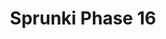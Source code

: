 ---
slug: sprunki-phase-16-1874
title: Sprunki Phase 16
description: "Sprunki Phase 16 is an exciting online game. Play for free directly in your browser!"
icon: /images/popular_mods/Sprunki Phase 16.png
url: https://wowtbc.net/sprunkin/sprunki-phase16/index.html
previewImage: /images/popular_mods/Sprunki Phase 16.png
type: popular mods

# SEO配置
seo:
  title: "Sprunki Phase 16 - Play Free Online Game | Fun Browser Games"
  description: "Sprunki Phase 16 - Play this fun online game for free in your browser. No download required!"
  ogImage: "/images/popular_mods/Sprunki Phase 16.png"
  keywords: "sprunki-phase-16-1874, online game, browser game, free game, popular mods game, play online"

videoUrls:
  - https://www.youtube.com/embed/example1
  - https://www.youtube.com/embed/example2

whyPlay:
  title: "Why Play Sprunki Phase 16?"
  items:
    - "Immersive Gameplay: Sprunki Phase 16 offers an engaging and immersive gaming experience that will keep you entertained for hours"
    - "Challenging Levels: Test your skills with increasingly difficult challenges and obstacles"
    - "Beautiful Graphics: Enjoy stunning visuals and smooth animations that bring the game world to life"
    - "Regular Updates: New content and features are added regularly to keep the game fresh and exciting"
    - "Free to Play: Experience all the fun without spending a penny"
    - "Community Features: Connect with other players, share strategies, and compete for high scores"
    - "Cross-Platform: Play on any device with a web browser, no downloads required"

features:
  title: "Key Features of Sprunki Phase 16"
  image: "/images/popular_mods/Sprunki Phase 16.png"
  items:
    - "Intuitive Controls: Easy to learn controls make Sprunki Phase 16 accessible for players of all skill levels"
    - "Multiple Game Modes: Enjoy various gameplay options that provide different challenges and experiences"
    - "Character Customization: Personalize your gaming experience with unique characters and items"
    - "Achievement System: Complete special tasks to earn rewards and recognition"
    - "Leaderboards: Compete with players worldwide and see who can achieve the highest scores"

characteristics:
  title: "Game Characteristics"
  image: "/images/popular_mods/Sprunki Phase 16.png"
  items:
    - "Genre: Popular mods game with elements of strategy and skill"
    - "Difficulty: Suitable for both casual gamers and those seeking a challenge"
    - "Play Time: Quick sessions or extended gameplay, depending on your preference"
    - "Art Style: Vibrant and engaging visuals that enhance the gaming experience"
    - "Sound Design: Immersive audio that complements the gameplay perfectly"

info: "Sprunki Phase 16 is an exciting online game that offers players a unique and engaging gaming experience. With its intuitive controls, stunning visuals, and challenging gameplay, Sprunki Phase 16 provides hours of entertainment for players of all ages and skill levels. Whether you're looking for a quick gaming session during a break or an extended play session, Sprunki Phase 16 delivers an immersive experience that will keep you coming back for more. The game features multiple levels of increasing difficulty, ensuring that players are constantly challenged as they progress. With regular updates adding new content and features, Sprunki Phase 16 remains fresh and exciting, providing endless entertainment options for its growing community of players."

howToPlayIntro: "Welcome to Sprunki Phase 16! This guide will walk you through the basics and help you master the game. Whether you're a beginner or looking to improve your skills, these tips and instructions will enhance your gaming experience."

howToPlaySteps:
  - title: "Getting Started"
    description: "Begin your Sprunki Phase 16 adventure by familiarizing yourself with the controls. Use your keyboard or mouse to navigate through the game interface. The tutorial will guide you through the basic mechanics and help you understand the objectives."
  - title: "Understanding the Objectives"
    description: "In Sprunki Phase 16, your main goal is to progress through levels by completing specific objectives. Each level presents unique challenges that require different strategies and approaches."
  - title: "Mastering the Controls"
    description: "Practice using the controls to improve your precision and reaction time. Sprunki Phase 16 requires quick reflexes and strategic thinking to overcome obstacles and defeat opponents."
  - title: "Utilizing Power-ups"
    description: "Collect power-ups throughout the game to enhance your abilities and overcome difficult challenges. Each power-up offers unique advantages that can be crucial for success."
  - title: "Developing Strategies"
    description: "As you progress in Sprunki Phase 16, develop effective strategies for different scenarios. Analyze patterns, anticipate challenges, and adapt your approach to maximize your performance."

faq:
  title: "Frequently Asked Questions about Sprunki Phase 16"
  items:
    - question: "Is Sprunki Phase 16 free to play?"
      answer: "Yes, Sprunki Phase 16 is completely free to play directly in your web browser. No downloads or purchases are required to enjoy the full game experience."
    - question: "Can I play Sprunki Phase 16 on mobile devices?"
      answer: "Yes, Sprunki Phase 16 is optimized for both desktop and mobile play. You can enjoy the game on any device with a web browser and internet connection."
    - question: "Are there any in-game purchases?"
      answer: "While Sprunki Phase 16 is free to play, there may be optional in-game purchases available for cosmetic items or additional features that don't affect core gameplay."
    - question: "How often is Sprunki Phase 16 updated?"
      answer: "The developers regularly update Sprunki Phase 16 with new content, features, and improvements based on player feedback and game performance."
    - question: "Can I play Sprunki Phase 16 offline?"
      answer: "Currently, Sprunki Phase 16 requires an internet connection to play as it's a browser-based online game."
    - question: "Is Sprunki Phase 16 suitable for children?"
      answer: "Yes, Sprunki Phase 16 is designed to be family-friendly and suitable for players of all ages."
    - question: "How do I report bugs or issues?"
      answer: "If you encounter any problems while playing Sprunki Phase 16, you can report them through the game's support page or contact the developers directly through their website."
    - question: "Still Have Questions?"
      answer: "If you have additional questions about Sprunki Phase 16 that aren't covered in this FAQ, please visit our support center or contact our customer service team for assistance."
---